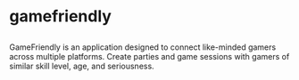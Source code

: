 # gamefriendly

##
GameFriendly is an application designed to connect like-minded gamers across multiple platforms. Create parties and game sessions with gamers of similar skill level, age, and seriousness. 

